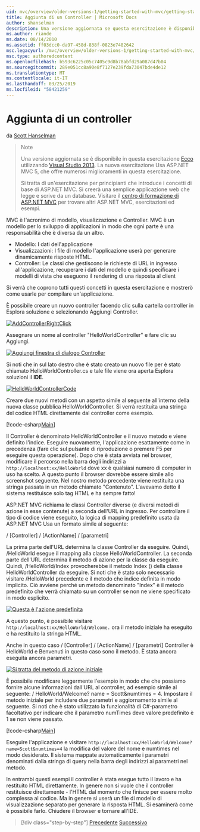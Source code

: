 ```yaml
---
uid: mvc/overview/older-versions-1/getting-started-with-mvc/getting-started-with-mvc-part2
title: Aggiunta di un Controller | Microsoft Docs
author: shanselman
description: Una versione aggiornata se questa esercitazione è disponibile qui utilizzando Visual Studio 2013. La nuova esercitazione Usa ASP.NET MVC 5, che offre numerosi miglioramenti rispetto t...
ms.author: riande
ms.date: 08/14/2010
ms.assetid: ff03dcc0-da97-458d-838f-0823e7482642
msc.legacyurl: /mvc/overview/older-versions-1/getting-started-with-mvc/getting-started-with-mvc-part2
msc.type: authoredcontent
ms.openlocfilehash: b593c6225c05c7405c9d8b78abfd29a087d47b04
ms.sourcegitcommit: 289e051cc8a90e8f7127e239fda73047bde4de12
ms.translationtype: MT
ms.contentlocale: it-IT
ms.lasthandoff: 03/25/2019
ms.locfileid: "58421259"
---
```

<a name="adding-a-controller"></a>Aggiunta di un controller
====================
da [Scott Hanselman](https://github.com/shanselman)

> > [!NOTE]
> > Una versione aggiornata se è disponibile in questa esercitazione [Ecco](../../getting-started/introduction/getting-started.md) utilizzando [Visual Studio 2013](https://my.visualstudio.com/Downloads?q=visual%20studio%202013). La nuova esercitazione Usa ASP.NET MVC 5, che offre numerosi miglioramenti in questa esercitazione.
>
>
> Si tratta di un'esercitazione per principianti che introduce i concetti di base di ASP.NET MVC. Si creerà una semplice applicazione web che legge e scrive da un database. Visitare il [centro di formazione di ASP.NET MVC](../../../index.md) per trovare altri ASP.NET MVC, esercitazioni ed esempi.


MVC è l'acronimo di modello, visualizzazione e Controller. MVC è un modello per lo sviluppo di applicazioni in modo che ogni parte è una responsabilità che è diversa da un altro.

- Modello: I dati dell'applicazione
- Visualizzazioni: I file di modello l'applicazione userà per generare dinamicamente risposte HTML.
- Controller: Le classi che gestiscono le richieste di URL in ingresso all'applicazione, recuperare i dati del modello e quindi specificare i modelli di vista che eseguono il rendering di una risposta al client

Si verrà che coprono tutti questi concetti in questa esercitazione e mostrerò come usarle per compilare un'applicazione.

È possibile creare un nuovo controller facendo clic sulla cartella controller in Esplora soluzione e selezionando Aggiungi Controller.

[![AddControllerRightClick](getting-started-with-mvc-part2/_static/image2.png)](getting-started-with-mvc-part2/_static/image1.png)

Assegnare un nome al controller "HelloWorldController" e fare clic su Aggiungi.

[![Aggiungi finestra di dialogo Controller](getting-started-with-mvc-part2/_static/image4.png)](getting-started-with-mvc-part2/_static/image3.png)

Si noti che in sul lato destro che è stato creato un nuovo file per è stato chiamato HelloWorldController.cs e tale file viene ora aperta Esplora soluzioni il **IDE**.

[![HelloWorldControllerCode](getting-started-with-mvc-part2/_static/image6.png)](getting-started-with-mvc-part2/_static/image5.png)

Creare due nuovi metodi con un aspetto simile al seguente all'interno della nuova classe pubblica HelloWorldController. Si verrà restituita una stringa del codice HTML direttamente dal controller come esempio.

[!code-csharp[Main](getting-started-with-mvc-part2/samples/sample1.cs)]

Il Controller è denominato HelloWorldController e il nuovo metodo e viene definito l'indice. Eseguire nuovamente, l'applicazione esattamente come in precedenza (fare clic sul pulsante di riproduzione o premere F5 per eseguire questa operazione). Dopo che è stata avviata nel browser, modificare il percorso nella barra degli indirizzi a `http://localhost:xx/HelloWorld` dove xx è qualsiasi numero di computer in uso ha scelto. A questo punto il browser dovrebbe essere simile allo screenshot seguente. Nel nostro metodo precedente viene restituita una stringa passata in un metodo chiamato "Contenuto". L'avevamo detto il sistema restituisce solo tag HTML e ha sempre fatto!

ASP.NET MVC richiama le classi Controller diverse (e diversi metodi di azione in esse contenute) a seconda dell'URL in ingresso. Per controllare il tipo di codice viene eseguito, la logica di mapping predefinito usata da ASP.NET MVC Usa un formato simile al seguente:

/ [Controller] / [ActionName] / [parametri]

La prima parte dell'URL determina la classe Controller da eseguire. Quindi, /HelloWorld esegue il mapping alla classe HelloWorldController. La seconda parte dell'URL determina il metodo di azione per la classe da eseguire. Quindi, /HelloWorld/Index provocherebbe il metodo Index () della classe HelloWorldController da eseguire. Si noti che è stato solo necessario visitare /HelloWorld precedente e il metodo che indice definita in modo implicito. Ciò avviene perché un metodo denominato "Index" è il metodo predefinito che verrà chiamato su un controller se non ne viene specificato in modo esplicito.

[![Questa è l'azione predefinita](getting-started-with-mvc-part2/_static/image8.png)](getting-started-with-mvc-part2/_static/image7.png)

A questo punto, è possibile visitare `http://localhost:xx/HelloWorld/Welcome.` ora il metodo iniziale ha eseguito e ha restituito la stringa HTML.

Anche in questo caso / [Controller] / [ActionName] / [parametri] Controller è HelloWorld e Benvenuti in questo caso sono il metodo. È stata ancora eseguita ancora parametri.

[![Si tratta del metodo di azione iniziale](getting-started-with-mvc-part2/_static/image10.png)](getting-started-with-mvc-part2/_static/image9.png)

È possibile modificare leggermente l'esempio in modo che che possiamo fornire alcune informazioni dall'URL al controller, ad esempio simile al seguente: / HelloWorld/Welcome? name = Scott&amp;numtimes = 4. Impostare il metodo iniziale per includere due parametri e aggiornamento simile al seguente. Si noti che è stato utilizzato la funzionalità di C#-parametro facoltativo per indicare che il parametro numTimes deve valore predefinito è 1 se non viene passato.

[!code-csharp[Main](getting-started-with-mvc-part2/samples/sample2.cs)]

Eseguire l'applicazione e visitare `http://localhost:xx/HelloWorld/Welcome?name=Scott&numtimes=4` la modifica del valore del nome e numtimes nel modo desiderato. Il sistema mappate automaticamente i parametri denominati dalla stringa di query nella barra degli indirizzi ai parametri nel metodo.

In entrambi questi esempi il controller è stata esegue tutto il lavoro e ha restituito HTML direttamente. In genere non si vuole che il controller restituisce direttamente - l'HTML dal momento che finisce per essere molto complessa al codice. Ma in genere si userà un file di modello di visualizzazione separato per generare la risposta HTML. Si esaminerà come è possibile farlo. Chiudere il browser e tornare all'IDE.

> [!div class="step-by-step"]
> [Precedente](getting-started-with-mvc-part1.md)
> [Successivo](getting-started-with-mvc-part3.md)
